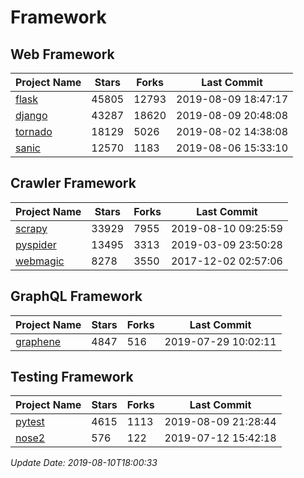 # Framework

## Web Framework

| Project Name | Stars | Forks | Last Commit |
| ------------ | ----- | ----- | ----------- |
| [flask](https://github.com/pallets/flask) | 45805 | 12793 | 2019-08-09 18:47:17 |
| [django](https://github.com/django/django) | 43287 | 18620 | 2019-08-09 20:48:08 |
| [tornado](https://github.com/tornadoweb/tornado) | 18129 | 5026 | 2019-08-02 14:38:08 |
| [sanic](https://github.com/huge-success/sanic) | 12570 | 1183 | 2019-08-06 15:33:10 |

## Crawler Framework

| Project Name | Stars | Forks | Last Commit |
| ------------ | ----- | ----- | ----------- |
| [scrapy](https://github.com/scrapy/scrapy) | 33929 | 7955 | 2019-08-10 09:25:59 |
| [pyspider](https://github.com/binux/pyspider) | 13495 | 3313 | 2019-03-09 23:50:28 |
| [webmagic](https://github.com/code4craft/webmagic) | 8278 | 3550 | 2017-12-02 02:57:06 |

## GraphQL Framework

| Project Name | Stars | Forks | Last Commit |
| ------------ | ----- | ----- | ----------- |
| [graphene](https://github.com/graphql-python/graphene) | 4847 | 516 | 2019-07-29 10:02:11 |

## Testing Framework

| Project Name | Stars | Forks | Last Commit |
| ------------ | ----- | ----- | ----------- |
| [pytest](https://github.com/pytest-dev/pytest) | 4615 | 1113 | 2019-08-09 21:28:44 |
| [nose2](https://github.com/nose-devs/nose2) | 576 | 122 | 2019-07-12 15:42:18 |

*Update Date: 2019-08-10T18:00:33*